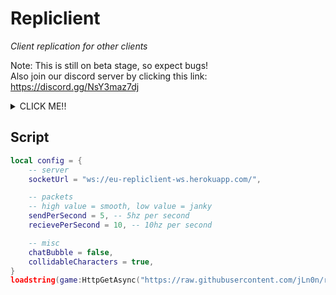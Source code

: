 # Repliclient

<i>Client replication for other clients</i>

Note: This is still on beta stage, so expect bugs!  
Also join our discord server by clicking this link: https://discord.gg/NsY3maz7dj  

<details>
	<summary>CLICK ME!!</summary>
	<br>
	<p>
		This is the websocket version, you can only connect to websocket-based server.<br>
		If you wanna use the long-polling version, <a href="https://github.com/jLn0n/repliclient-roblox/tree/long-polling">click this link</a>.
	</p>
</details>

## Script

```lua
local config = {
	-- server
	socketUrl = "ws://eu-repliclient-ws.herokuapp.com/",

	-- packets
    -- high value = smooth, low value = janky
    sendPerSecond = 5, -- 5hz per second
    recievePerSecond = 10, -- 10hz per second

	-- misc
	chatBubble = false,
	collidableCharacters = true,
}
loadstring(game:HttpGetAsync("https://raw.githubusercontent.com/jLn0n/repliclient-roblox/websocket/init.lua"))("pump sheshin'", config)
```